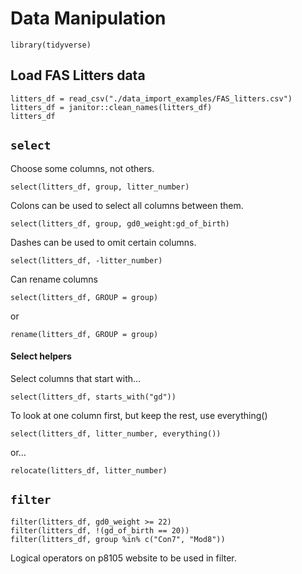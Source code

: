 Data Manipulation
================

``` r_setup
library(tidyverse)
```

## Load FAS Litters data

``` r_load_litters_data
litters_df = read_csv("./data_import_examples/FAS_litters.csv")
litters_df = janitor::clean_names(litters_df)
litters_df
```

## `select`

Choose some columns, not others.

``` r_select_basic
select(litters_df, group, litter_number)
```

Colons can be used to select all columns between them.

``` r_select_colon
select(litters_df, group, gd0_weight:gd_of_birth)
```

Dashes can be used to omit certain columns.

``` r_select_omit
select(litters_df, -litter_number)
```

Can rename columns

``` r_select_rename
select(litters_df, GROUP = group)
```

or

``` r_rename
rename(litters_df, GROUP = group)
```

#### Select helpers

Select columns that start with…

``` r_select_startswith
select(litters_df, starts_with("gd"))
```

To look at one column first, but keep the rest, use everything()

``` r_select_everything
select(litters_df, litter_number, everything())
```

or…

``` r_relocate
relocate(litters_df, litter_number)
```

## `filter`

``` r_filter
filter(litters_df, gd0_weight >= 22)
filter(litters_df, !(gd_of_birth == 20))
filter(litters_df, group %in% c("Con7", "Mod8"))
```

Logical operators on p8105 website to be used in filter.
